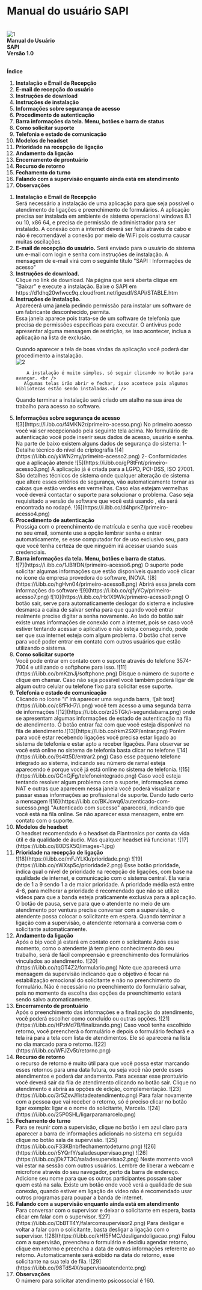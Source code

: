 # Manual do usuário SAPI
<br>![1](https://i.ibb.co/rdwpHxg/logomarca-1.png)
<br><b>Manual do Usuário</b> <br>
<b>SAPI</b><br>
<b>Versão 1.0</b><br><br>

<b>Índice</b>
<ol> 
<li><b>Instalação e Email de Recepção</b> </li>
<li><b>E-mail de recepção do usuário</b> </li>
<li><b>Instruções de download</b> </li>
<li><b>Instruções de instalação</b> </li>
<li><b>Informações sobre segurança de acesso</b> </li>
<li><b>Procedimento de autenticação</b> </li>
<li><b>Barra informações da tela. Menu, botôes e barra de status</b> </li>
<li><b>Como solicitar suporte</b> </li>
<li><b>Telefonia e estado de comunicação</b> </li>
<li><b>Modelos de headset</b> </li>
<li><b>Prioridade na recepção de ligação</b> </li>
<li><b>Andamento da ligação</b> </li>
<li><b>Encerramento de prontuário</b> </li>
<li><b>Recurso de retorno</b> </li>
<li><b>Fechamento do turno</b> </li>
<li><b>Falando com a supervisão enquanto ainda está em atendimento</b> </li>
<li><b>Observações</b> </li>
</ol>

<ol> <li><b>Instalação e Email de Recepção</b> </li>
Será necessário a instalação de uma aplicação para que seja possível o atendimento de ligações e preenchimento de formulários. A aplicação precisa ser instalada em ambiente de sistema operacional windows 8.1 ou 10, x86 64, e precisa de permissão de administrador para ser instalado. A conexão com a internet deverá ser feita através de cabo e não é recomendável a conexão por meio de WiFi pois costuma causar muitas oscilações.  
 
<li><b>E-mail de recepção do usuário.</b>
Será enviado para o usuário do sistema um e-mail com login e senha com instruções de instalação. A mensagem de e-mail virá com o seguinte título "SAPI : Informações de acesso" 
</li>  
 <li><b>Instruções de download.</b></li>
Clique no link de download. Na página que será aberta clique em "Baixar" e execute a instalação.
Baixe o SAPI em https://d1dhq20wfwcc9q.cloudfront.net/igesdf/SAPi/STABLE.htm  
<li><b>Instruções de instalação.</b></li>
Aparecerá uma janela pedindo permissão para instalar um software de um fabricante desconhecido, permita.<br />
Essa janela aparece pois trata-se de um software de telefonia que precisa de permissões específicas para  executar. O antivírus pode apresentar alguma mensagem de restrição, se isso acontecer, inclua a aplicação na lista de exclusão.<br />

Quando aparecer a tela de boas vindas da aplicação você poderá dar procedimento a instalação.<br />
![2](C:\Users\Inova\Downloads\instalação.png)

    	A instalação é muito simples, só seguir clicando no botão para avançar. <br />
       Algumas telas irão abrir e fechar, isso acontece pois algumas bibliotecas estão sendo instaladas.<br />
Quando terminar a instalação será criado um atalho na sua área de trabalho para acesso ao software.  <br /> 
 
 <li><b>Informações sobre segurança de acesso</b></li>
 		![3](https://i.ibb.co/f4MKN2r/primeiro-acesso.png)
No primeiro acesso você vai ser recepcionado pela seguinte tela acima. No formulário de autenticação você pode inserir seus dados de acesso, usuário e senha.
Na parte de baixo existem alguns dados de segurança do sistema:
1- Detalhe técnico do nível de criptografia
![4](https://i.ibb.co/ykWN2my/primeiro-acesso2.png)
2- Conformidades que a aplicação atende
![5](https://i.ibb.co/gP8tFnt/primeiro-acesso3.png)
A aplicação já é criada para a LGPD, PCI-DSS, ISO 27001. São detalhes técnicos de sistema onde qualquer alteração de sistema que altere esses critérios de segurança, vão automaticamente tornar as caixas que estão verdes em vermelhas.
Caso elas estejam vermelhas você deverá contactar o suporte para solucionar o problema.
Caso seja requisitado a versão de software que você está usando , ela será encontrada no rodapé.
![6](https://i.ibb.co/d4hprkZ/primeiro-acesso4.png)
<li><b>Procedimento de autenticação</b></li>
Prossiga com o preenchimento de matrícula e senha que você recebeu no seu email, somente use a opção lembrar senha e entrar automaticamente, se esse computador for de uso exclusivo seu, para que você tenha certeza de que ninguém irá acessar usando suas credenciais.

 
 <li><b>Barra informações da tela. Menu, botôes e barra de status.</b></li>
 ![7](https://i.ibb.co/1JB1fDN/primeiro-acesso6.png)
 O suporte pode solicitar algumas informações que estão disponíveis quando você clicar no ícone da empresa provedora do software, INOVA.
![8](https://i.ibb.co/hgHvn04/primeiro-acesso8.png)
 Abrirá essa janela com informações do software
 ![9](https://i.ibb.co/qjfyYCy/primeiro-acesso7.png)
 ![10](https://i.ibb.co/Hx1X9Wk/primeiro-acesso9.png)
 O botão sair, serve para automaticamente deslogar do sistema e inclusive desmarca a caixa de salvar senha para que quando você entrar realmente precise digitar a senha novamente.
 Ao lado do botão sair existe umas informações de conexão com a internet, pois se caso você estiver tentando acessar o aplicativo e não esteja conseguindo, pode ser que sua internet esteja com algum problema.
 O botão chat serve para você poder entrar em contato com outros usuários que estão utilizando o sistema.
 
 <li><b>Como solicitar suporte</b></li>
 Você pode entrar em contato com o suporte através do telefone 3574-7004 e utilizando o softphone para isso. 
 ![11](https://i.ibb.co/bmKznJj/softphone.png)
Disque o número de suporte e clique em chamar.
Caso não seja possível você também poderá ligar de algum outro celular ou telefone fixo para solicitar esse suporte.
 <li><b>Telefonia e estado de comunicação</b></li>
 Clicando no ícone "i" irá aparecer uma segunda barra, ![alt text](https://i.ibb.co/c8fFkH7/i.png) você tem acesso a uma segunda barra de informações ![12](https://i.ibb.co/zr25TGk/i-segundabarra.png)
 onde se apresentam algumas informações de estado de autenticação na fila de atendimento.
 O botão entrar faz com que você esteja disponível na fila de atendimento.![13](https://i.ibb.co/rkm2SXP/entrar.png)
 Porém para você estar recebendo ligações você precisa estar ligado ao sistema de telefonia e estar apto a receber ligações.
 Para observar se você está online no sistema de telefonia basta clicar no telefone ![14](https://i.ibb.co/9s4tt5D/entrar2.png)
 Caso esse pequeno telefone integrado ao sistema, indicando seu número de ramal esteja aparecendo é porque você já está online no sistema de telefonia.
![15](https://i.ibb.co/GCnGjFg/telefoneintegrado.png)
 Caso você esteja tentando resolver algum problema com o suporte, informações como NAT e outras que aparecem nessa janela você poderá visualizar e passar essas informações ao profissional de suporte.
 Dando tudo certo a mensagem ![16](https://i.ibb.co/BKJswq6/autenticado-com-sucesso.png) "Autenticado com sucesso" aparecerá, indicando que você está na fila online.
 Se não aparecer essa mensagem, entre em contato com o suporte.
 <li><b>Modelos de headset</b></li>
 O headset recomendado é o headset da Plantronics por conta da vida útil e da qualidade de áudio. Mas qualquer headset irá funcionar.
![17](https://i.ibb.co/80DSX50/images-1.jpg)
 <li><b>Prioridade na recepção de ligação</b></li>
 ![18](https://i.ibb.co/mFJYLKk/prioridade.png)
 ![19](https://i.ibb.co/sWXsp5c/prioridade2.png)
 Esse botão prioridade, indica qual o nível de prioridade na recepção de ligações, com base na qualidade de internet, e comunicação com o sistema central. Ela varia de de 1 a 9 sendo 1 a de maior prioridade. A prioridade média está entre 4-6, para melhorar a prioridade é recomendado que não se utilize vídeos para que a banda esteja praticamente exclusiva para a aplicação.
 O botão de pausa, serve para que o atendente no meio de um atendimento por ventura precise conversar com a supervisão, o atendente possa colocar o solicitante em espera. 
Quando terminar a ligação com a supervisão, o atendente retornará a conversa com o solicitante automaticamente.
  <li><b>Andamento da ligação</b></li>
  Após o bip você já estará em contato com o solicitante
  Após esse momento, como o atendente já tem pleno conhecimento do seu trabalho, será de fácil compreensão e preenchimento dos formulários vinculados ao atendimento.
  ![20](https://i.ibb.co/tqGT4Z2/formulario.png)
  Note que aparecerá uma mensagem da supervisão indicando que o objetivo é focar na estabilização emocional do solicitante e não no preenchimento do formulário.
  Não é necessário no preenchimento do formulário salvar, pois no momento da escolha das opções de preenchimento estará sendo salvo automaticamente. 
  <li><b>Encerramento de prontuário</b></li>
  Após o preenchimento das informações e a finalização do atendimento, você poderá escolher como concluído ou outras opções.
  ![21](https://i.ibb.co/HPzMd7B/finalizando.png)
  Caso você tenha escolhido retorno, você preencherá o formulário e depois o formulário fechará e a tela irá para a tela com lista de atendimentos. Ele só aparecerá na lista no dia marcado para o retorno.
  ![22](https://i.ibb.co/WFJZv5t/retorno.png)
  
  <li><b>Recurso de retorno</b></li>
  o recurso de retorno é muito útil para que você possa estar marcando esses retornos para uma data futura, ou seja você não perde esses atendimentos e poderá dar andamento.
  Para acessar esse prontuário você deverá sair da fila de atendimento clicando no botão sair.
  Clique no atendimento e abrirá as opções de edição, complementação.
  ![23](https://i.ibb.co/3r5ZxvJ/listadeatendimento.png)
  Para falar novamente com a pessoa que vai receber o retorno, só é preciso clicar no botão ligar exemplo: ligar e o nome do solicitante, Marcelo.
  ![24](https://i.ibb.co/25P0SHL/ligarparamarcelo.png)
  
  <li><b>Fechamento do turno</b></li>
  Para se reunir com a supervisão, clique no botão i em azul claro para aparecer a barra de informações adicionais no sistema em seguida clique no botão sala de supervisão.
  ![25](https://i.ibb.co/F33KBnb/fechamentodeturno.png)
 ![26](https://i.ibb.co/r5YQrfY/saladesupervisao.png)
 ![26](https://i.ibb.co/jDk7T3C/saladesupervisao2.png)
 Neste momento você vai estar na sessão com outros usuários. Lembre de liberar a webcam e microfone através do seu navegador, perto da barra de endereço.
 Adicione seu nome para que os outros participantes possam saber quem está na sala.
 Existe um botão onde você verá a qualidade de sua conexão, quando estiver em ligação de video não é recomendado usar outros programas para poupar a banda de internet.
 <li><b>Falando com a supervisão enquanto ainda está em atendimento</b></li>
 Para conversar com o supervisor e deixar o solicitante em espera, basta clicar em falar com o supervisor.
 ![27](https://i.ibb.co/CbBTT4Y/falarcomsupervisor2.png)
 Para desligar e voltar a falar com o solicitante, basta desligar a ligação com o supervisor.
 ![28](https://i.ibb.co/kHf5FMC/desligandoligacao.png)
 Falou com a supervisão, preencheu o formulário e decidiu agendar retorno, clique em retorno e preencha a data de outras informações referente ao retorno. Automaticamente será exibido na data do retorno, esse solicitante na sua tela de fila.
 ![29](https://i.ibb.co/98TdS4X/supervisaoatendente.png)
 
 <li><b>Observações</b></li>
  O número para solicitar atendimento psicossocial é 160.
</ol>





